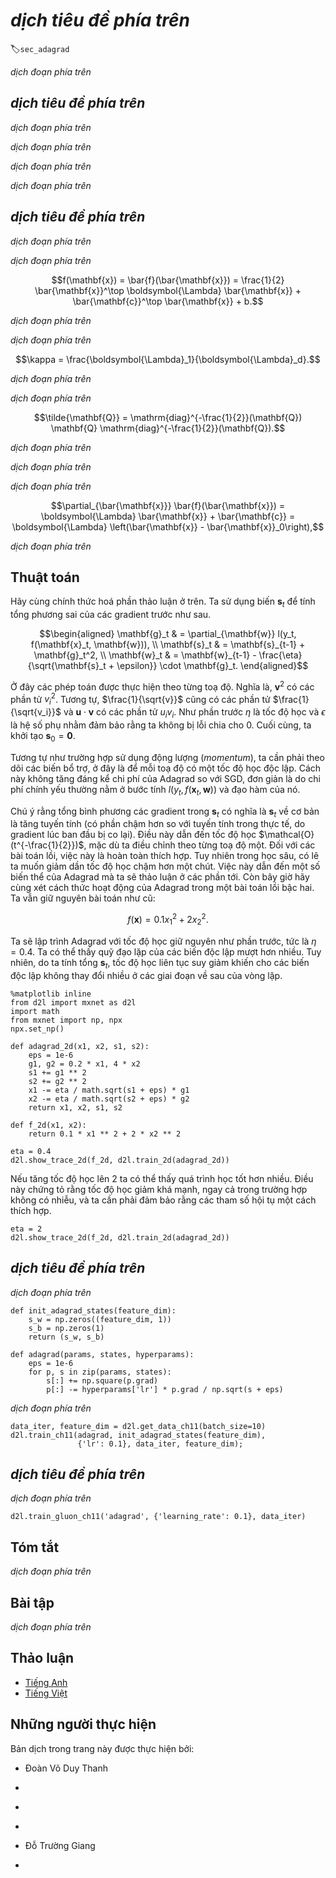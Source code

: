 <!-- ===================== Bắt đầu dịch Phần 1 ==================== -->
<!-- ========================================= REVISE PHẦN 1 - BẮT ĐẦU =================================== -->

<!--
# Adagrad
-->

# *dịch tiêu đề phía trên*
:label:`sec_adagrad`

<!--
Let us begin by considering learning problems with features that occur infrequently.
-->

*dịch đoạn phía trên*

<!--
## Sparse Features and Learning Rates
-->

## *dịch tiêu đề phía trên*

<!--
Imagine that we are training a language model.
To get good accuracy we typically want to decrease the learning rate as we keep on training, usually at a rate of $\mathcal{O}(t^{-\frac{1}{2}})$ or slower.
Now consider a model training on sparse features, i.e., features that occur only infrequently.
This is common for natural language, e.g., it is a lot less likely that we will see the word *preconditioning* than *learning*.
However, it is also common in other areas such as computational advertising and personalized collaborative filtering.
After all, there are many things that are of interest only for a small number of people.
-->

*dịch đoạn phía trên*

<!--
Parameters associated with infrequent features only receive meaningful updates whenever these features occur.
Given a decreasing learning rate we might end up in a situation where the parameters for common features converge rather quickly to their optimal values, 
whereas for infrequent features we are still short of observing them sufficiently frequently before their optimal values can be determined.
In other words, the learning rate either decreases too quickly for frequent features or too slowly for infrequent ones.
-->

*dịch đoạn phía trên*

<!--
A possible hack to redress this issue would be to count the number of times we see a particular feature and to use this as a clock for adjusting learning rates.
That is, rather than choosing a learning rate of the form $\eta = \frac{\eta_0}{\sqrt{t + c}}$ we could use $\eta_i = \frac{\eta_0}{\sqrt{s(i, t) + c}}$.
Here $s(i, t)$ counts the number of nonzeros for feature $i$ that we have observed up to time $t$.
This is actually quite easy to implement at no meaningful overhead.
However, it fails whenever we do not quite have sparsity but rather just data where the gradients are often very small and only rarely large.
After all, it is unclear where one would draw the line between something that qualifies as an observed feature or not.
-->

*dịch đoạn phía trên*

<!--
Adagrad by :cite:`Duchi.Hazan.Singer.2011` addresses this by replacing the rather crude counter $s(i, t)$ by an aggregate of the squares of previously observed gradients.
In particular, it uses $s(i, t+1) = s(i, t) + \left(\partial_i f(\mathbf{x})\right)^2$ as a means to adjust the learning rate.
This has two benefits: first, we no longer need to decide just when a gradient is large enough.
Second, it scales automatically with the magnitude of the gradients.
Coordinates that routinely correspond to large gradients are scaled down significantly, whereas others with small gradients receive a much more gentle treatment.
In practice this leads to a very effective optimization procedure for computational advertising and related problems.
But this hides some of the additional benefits inherent in Adagrad that are best understood in the context of preconditioning.
-->

*dịch đoạn phía trên*

<!-- ===================== Kết thúc dịch Phần 1 ===================== -->

<!-- ===================== Bắt đầu dịch Phần 2 ===================== -->

<!--
## Preconditioning
-->

## *dịch tiêu đề phía trên*

<!--
Convex optimization problems are good for analyzing the characteristics of algorithms.
After all, for most nonconvex problems it is difficult to derive meaningful theoretical guarantees, but *intuition* and *insight* often carry over.
Let us look at the problem of minimizing $f(\mathbf{x}) = \frac{1}{2} \mathbf{x}^\top \mathbf{Q} \mathbf{x} + \mathbf{c}^\top \mathbf{x} + b$.
-->

*dịch đoạn phía trên*

<!--
As we saw in :numref:`sec_momentum`, it is possible to rewrite this problem in terms of its eigendecomposition 
$\mathbf{Q} = \mathbf{U}^\top \boldsymbol{\Lambda} \mathbf{U}$ to arrive at a much simplified problem where each coordinate can be solved individually:
-->

*dịch đoạn phía trên*


$$f(\mathbf{x}) = \bar{f}(\bar{\mathbf{x}}) = \frac{1}{2} \bar{\mathbf{x}}^\top \boldsymbol{\Lambda} \bar{\mathbf{x}} + \bar{\mathbf{c}}^\top \bar{\mathbf{x}} + b.$$


<!--
Here we used $\mathbf{x} = \mathbf{U} \mathbf{x}$ and consequently $\mathbf{c} = \mathbf{U} \mathbf{c}$.
The modified problem has as its minimizer $\bar{\mathbf{x}} = -\boldsymbol{\Lambda}^{-1} \bar{\mathbf{c}}$ 
and minimum value $-\frac{1}{2} \bar{\mathbf{c}}^\top \boldsymbol{\Lambda}^{-1} \bar{\mathbf{c}} + b$.
This is much easier to compute since $\boldsymbol{\Lambda}$ is a diagonal matrix containing the eigenvalues of $\mathbf{Q}$.
-->

*dịch đoạn phía trên*

<!--
If we perturb $\mathbf{c}$ slightly we would hope to find only slight changes in the minimizer of $f$.
Unfortunately this is not the case.
While slight changes in $\mathbf{c}$ lead to equally slight changes in $\bar{\mathbf{c}}$, this is not the case for the minimizer of $f$ (and of $\bar{f}$ respectively).
Whenever the eigenvalues $\boldsymbol{\Lambda}_i$ are large we will see only small changes in $\bar{x}_i$ and in the minimum of $\bar{f}$.
Conversely, for small $\boldsymbol{\Lambda}_i$ changes in $\bar{x}_i$ can be dramatic.
The ratio between the largest and the smallest eigenvalue is called the condition number of an optimization problem.
-->

*dịch đoạn phía trên*


$$\kappa = \frac{\boldsymbol{\Lambda}_1}{\boldsymbol{\Lambda}_d}.$$


<!-- ===================== Kết thúc dịch Phần 2 ===================== -->

<!-- ===================== Bắt đầu dịch Phần 3 ===================== -->


<!--
If the condition number $\kappa$ is large, it is difficult to solve the optimization problem accurately.
We need to ensure that we are careful in getting a large dynamic range of values right.
Our analysis leads to an obvious, albeit somewhat naive question: couldn't we simply "fix" the problem by distorting the space such that all eigenvalues are $1$.
In theory this is quite easy: we only need the eigenvalues and eigenvectors of $\mathbf{Q}$ to rescale the problem 
from $\mathbf{x}$ to one in $\mathbf{z} := \boldsymbol{\Lambda}^{\frac{1}{2}} \mathbf{U} \mathbf{x}$.
In the new coordinate system $\mathbf{x}^\top \mathbf{Q} \mathbf{x}$ could be simplified to $\|\mathbf{z}\|^2$.
Alas, this is a rather impractical suggestion.
Computing eigenvalues and eigenvectors is in general *much more* expensive than solving the actual problem.
-->

*dịch đoạn phía trên*

<!--
While computing eigenvalues exactly might be expensive, guessing them and computing them even somewhat approximately may already be a lot better than not doing anything at all.
In particular, we could use the diagonal entries of $\mathbf{Q}$ and rescale it accordingly.
This is *much* cheaper than computing eigenvalues.
-->

*dịch đoạn phía trên*


$$\tilde{\mathbf{Q}} = \mathrm{diag}^{-\frac{1}{2}}(\mathbf{Q}) \mathbf{Q} \mathrm{diag}^{-\frac{1}{2}}(\mathbf{Q}).$$


<!--
In this case we have $\tilde{\mathbf{Q}}_{ij} = \mathbf{Q}_{ij} / \sqrt{\mathbf{Q}_{ii} \mathbf{Q}_{jj}}$ and specifically $\tilde{\mathbf{Q}}_{ii} = 1$ for all $i$.
In most cases this simplifies the condition number considerably.
For instance, the cases we discussed previously, this would entirely eliminate the problem at hand since the problem is axis aligned.
-->

*dịch đoạn phía trên*

<!--
Unfortunately we face yet another problem: in deep learning we typically do not even have access to the second derivative of the objective function: 
for $\mathbf{x} \in \mathbb{R}^d$ the second derivative even on a minibatch may require $\mathcal{O}(d^2)$ space and work to compute, thus making it practically infeasible.
The ingenious idea of Adagrad is to use a proxy for that elusive diagonal of the Hessian that is both relatively cheap to compute and effective---the magnitude of the gradient itself.
-->

*dịch đoạn phía trên*

<!--
In order to see why this works, let us look at $\bar{f}(\bar{\mathbf{x}})$. We have that
-->

*dịch đoạn phía trên*


$$\partial_{\bar{\mathbf{x}}} \bar{f}(\bar{\mathbf{x}}) = \boldsymbol{\Lambda} \bar{\mathbf{x}} + \bar{\mathbf{c}} = \boldsymbol{\Lambda} \left(\bar{\mathbf{x}} - \bar{\mathbf{x}}_0\right),$$


<!--
where $\bar{\mathbf{x}}_0$ is the minimizer of $\bar{f}$.
Hence the magnitude of the gradient depends both on $\boldsymbol{\Lambda}$ and the distance from optimality.
If $\bar{\mathbf{x}} - \bar{\mathbf{x}}_0$ didn't change, this would be all that's needed.
After all, in this case the magnitude of the gradient $\partial_{\bar{\mathbf{x}}} \bar{f}(\bar{\mathbf{x}})$ suffices.
Since AdaGrad is a stochastic gradient descent algorithm, we will see gradients with nonzero variance even at optimality.
As a result we can safely use the variance of the gradients as a cheap proxy for the scale of the Hessian.
A thorough analysis is beyond the scope of this section (it would be several pages).
We refer the reader to :cite:`Duchi.Hazan.Singer.2011` for details.
-->

*dịch đoạn phía trên*

<!-- ===================== Kết thúc dịch Phần 3 ===================== -->

<!-- ===================== Bắt đầu dịch Phần 4 ===================== -->

<!-- ========================================= REVISE PHẦN 1 - KẾT THÚC ===================================-->

<!-- ========================================= REVISE PHẦN 2 - BẮT ĐẦU ===================================-->

<!--
## The Algorithm
-->

## Thuật toán

<!--
Let us formalize the discussion from above.
We use the variable $\mathbf{s}_t$ to accumulate past gradient variance as follows.
-->

Hãy cùng chính thức hoá phần thảo luận ở trên.
Ta sử dụng biến $\mathbf{s}_t$ để tính tổng phương sai của các gradient trước như sau.


$$\begin{aligned}
    \mathbf{g}_t & = \partial_{\mathbf{w}} l(y_t, f(\mathbf{x}_t, \mathbf{w})), \\
    \mathbf{s}_t & = \mathbf{s}_{t-1} + \mathbf{g}_t^2, \\
    \mathbf{w}_t & = \mathbf{w}_{t-1} - \frac{\eta}{\sqrt{\mathbf{s}_t + \epsilon}} \cdot \mathbf{g}_t.
\end{aligned}$$



<!--
Here the operation are applied coordinate wise.
That is, $\mathbf{v}^2$ has entries $v_i^2$.
Likewise $\frac{1}{\sqrt{v}}$ has entries $\frac{1}{\sqrt{v_i}}$ and $\mathbf{u} \cdot \mathbf{v}$ has entries $u_i v_i$.
As before $\eta$ is the learning rate and $\epsilon$ is an additive constant that ensures that we do not divide by $0$.
Last, we initialize $\mathbf{s}_0 = \mathbf{0}$.
-->

Ở đây các phép toán được thực hiện theo từng toạ độ.
Nghĩa là, $\mathbf{v}^2$ có các phần tử $v_i^2$.
Tương tự, $\frac{1}{\sqrt{v}}$ cũng có các phần tử $\frac{1}{\sqrt{v_i}}$ và $\mathbf{u} \cdot \mathbf{v}$ có các phần tử $u_i v_i$.
Như phần trước $\eta$ là tốc độ học và $\epsilon$ là hệ số phụ nhằm đảm bảo rằng ta không bị lỗi chia cho $0$.
Cuối cùng, ta khởi tạo $\mathbf{s}_0 = \mathbf{0}$.

<!--
Just like in the case of momentum we need to keep track of an auxiliary variable, in this case to allow for an individual learning rate per coordinate.
This does not increase the cost of Adagrad significantly relative to SGD, simply since the main cost is typically to compute $l(y_t, f(\mathbf{x}_t, \mathbf{w}))$ and its derivative.
-->

Tương tự như trường hợp sử dụng động lượng (*momentum*), ta cần phải theo dõi các biến bổ trợ, ở đây là để mỗi toạ độ có một tốc độ học độc lập.
Cách này không tăng đáng kể chi phí của Adagrad so với SGD, đơn giản là do chi phí chính yếu  thường nằm ở bước tính $l(y_t, f(\mathbf{x}_t, \mathbf{w}))$ và đạo hàm của nó.

<!--
Note that accumulating squared gradients in $\mathbf{s}_t$ means that $\mathbf{s}_t$ grows essentially at linear rate (somewhat slower than linearly in practice, since the gradients initially diminish).
This leads to an $\mathcal{O}(t^{-\frac{1}{2}})$ learning rate, albeit adjusted on a per coordinate basis.
For convex problems this is perfectly adequate.
In deep learning, though, we might want to decrease the learning rate rather more slowly.
This led to a number of Adagrad variants that we will discuss in the subsequent chapters.
For now let us see how it behaves in a quadratic convex problem.
We use the same problem as before:
-->

Chú ý rằng tổng bình phương các gradient trong $\mathbf{s}_t$ có nghĩa là $\mathbf{s}_t$ về cơ bản là tăng tuyến tính (có phần chậm hơn so với tuyến tính trong thực tế, do gradient lúc ban đầu bị co lại).
Điều này dẫn đến tốc độ học $\mathcal{O}(t^{-\frac{1}{2}})$, mặc dù ta điều chỉnh theo từng toạ độ một.
Đối với các bài toán lồi, việc này là hoàn toàn thích hợp.
Tuy nhiên trong học sâu, có lẽ ta muốn giảm dần tốc độ học chậm hơn một chút.
Việc này dẫn đến một số biến thể của Adagrad mà ta sẽ thảo luận ở các phần tới.
Còn bây giờ hãy cùng xét cách thức hoạt động của Adagrad trong một bài toán lồi bậc hai.
Ta vẫn giữ nguyên bài toán như cũ:


$$f(\mathbf{x}) = 0.1 x_1^2 + 2 x_2^2.$$


<!--
We are going to implement Adagrad using the same learning rate previously, i.e., $\eta = 0.4$.
As we can see, the iterative trajectory of the independent variable is smoother.
However, due to the cumulative effect of $\boldsymbol{s}_t$, the learning rate continuously decays, so the independent variable does not move as much during later stages of iteration.
-->

Ta sẽ lập trình Adagrad với tốc độ học giữ nguyên như phần trước, tức là $\eta = 0.4$.
Ta có thể thấy quỹ đạo lặp của các biến độc lập mượt hơn nhiều.
Tuy nhiên, do ta tính tổng $\boldsymbol{s}_t$, tốc độ học liên tục suy giảm khiến cho các biến độc lập không thay đổi nhiều ở các giai đoạn về sau của vòng lặp.


```{.python .input  n=6}
%matplotlib inline
from d2l import mxnet as d2l
import math
from mxnet import np, npx
npx.set_np()

def adagrad_2d(x1, x2, s1, s2):
    eps = 1e-6
    g1, g2 = 0.2 * x1, 4 * x2
    s1 += g1 ** 2
    s2 += g2 ** 2
    x1 -= eta / math.sqrt(s1 + eps) * g1
    x2 -= eta / math.sqrt(s2 + eps) * g2
    return x1, x2, s1, s2

def f_2d(x1, x2):
    return 0.1 * x1 ** 2 + 2 * x2 ** 2

eta = 0.4
d2l.show_trace_2d(f_2d, d2l.train_2d(adagrad_2d))
```


<!--
As we increase the learning rate to $2$ we see much better behavior.
This already indicates that the decrease in learning rate might be rather aggressive, even in the noise-free case and we need to ensure that parameters converge appropriately.
-->

Nếu tăng tốc độ học lên $2$ ta có thể thấy quá trình học tốt hơn nhiều.
Điều này chứng tỏ rằng tốc độ học giảm khá mạnh, ngay cả trong trường hợp không có nhiễu, và ta cần phải đảm bảo rằng các tham số hội tụ một cách thích hợp.



```{.python .input  n=10}
eta = 2
d2l.show_trace_2d(f_2d, d2l.train_2d(adagrad_2d))
```

<!-- ===================== Kết thúc dịch Phần 4 ===================== -->

<!-- ===================== Bắt đầu dịch Phần 5 ===================== -->

<!--
## Implementation from Scratch
-->

## *dịch tiêu đề phía trên*

<!--
Just like the momentum method, Adagrad needs to maintain a state variable of the same shape as the parameters.
-->

*dịch đoạn phía trên*


```{.python .input  n=8}
def init_adagrad_states(feature_dim):
    s_w = np.zeros((feature_dim, 1))
    s_b = np.zeros(1)
    return (s_w, s_b)

def adagrad(params, states, hyperparams):
    eps = 1e-6
    for p, s in zip(params, states):
        s[:] += np.square(p.grad)
        p[:] -= hyperparams['lr'] * p.grad / np.sqrt(s + eps)
```


<!--
Compared to the experiment in :numref:`sec_minibatch_sgd` we use a
larger learning rate to train the model.
-->

*dịch đoạn phía trên*


```{.python .input  n=9}
data_iter, feature_dim = d2l.get_data_ch11(batch_size=10)
d2l.train_ch11(adagrad, init_adagrad_states(feature_dim),
               {'lr': 0.1}, data_iter, feature_dim);
```


<!--
## Concise Implementation
-->

## *dịch tiêu đề phía trên*

<!--
Using the `Trainer` instance of the algorithm `adagrad`, we can invoke the Adagrad algorithm in Gluon.
-->

*dịch đoạn phía trên*


```{.python .input  n=5}
d2l.train_gluon_ch11('adagrad', {'learning_rate': 0.1}, data_iter)
```


<!--
## Summary
-->

## Tóm tắt

<!--
* Adagrad decreases the learning rate dynamically on a per-coordinate basis.
* It uses the magnitude of the gradient as a means of adjusting how quickly progress is achieved - coordinates with large gradients are compensated with a smaller learning rate.
* Computing the exact second derivative is typically infeasible in deep learning problems due to memory and computational constraints. The gradient can be a useful proxy.
* If the optimization problem has a rather uneven uneven structure Adagrad can help mitigate the distortion.
* Adagrad is particularly effective for sparse features where the learning rate needs to decrease more slowly for infrequently occurring terms.
* On deep learning problems Adagrad can sometimes be too aggressive in reducing learning rates. We will discuss strategies for mitigating this in the context of :numref:`sec_adam`.
-->

*dịch đoạn phía trên*

<!--
## Exercises
-->

## Bài tập

<!--
1. Prove that for an orthogonal matrix $\mathbf{U}$ and a vector $\mathbf{c}$ the following holds: $\|\mathbf{c} - \mathbf{\delta}\|_2 = \|\mathbf{U} \mathbf{c} - \mathbf{U} \mathbf{\delta}\|_2$.
Why does this mean that the magnitude of perturbations does not change after an orthogonal change of variables?
2. Try out Adagrad for $f(\mathbf{x}) = 0.1 x_1^2 + 2 x_2^2$ and also for the objective function was rotated by 45 degrees, 
i.e., $f(\mathbf{x}) = 0.1 (x_1 + x_2)^2 + 2 (x_1 - x_2)^2$. Does it behave differently?
3. Prove [Gerschgorin's circle theorem](https://en.wikipedia.org/wiki/Gershgorin_circle_theorem) which states that eigenvalues $\lambda_i$ of 
a matrix $\mathbf{M}$ satisfy $|\lambda_i - \mathbf{M}_{jj}| \leq \sum_{k \neq j} |\mathbf{M}_{jk}|$ for at least one choice of $j$.
4. What does Gerschgorin's theorem tell us about the eigenvalues of the diagonally preconditioned matrix $\mathrm{diag}^{-\frac{1}{2}}(\mathbf{M}) \mathbf{M} \mathrm{diag}^{-\frac{1}{2}}(\mathbf{M})$?
5. Try out Adagrad for a proper deep network, such as :numref:`sec_lenet` when applied to Fashion MNIST.
6. How would you need to modify Adagrad to achieve a less aggressive decay in learning rate?
-->

*dịch đoạn phía trên*


<!-- ===================== Kết thúc dịch Phần 5 ===================== -->
<!-- ========================================= REVISE PHẦN 2 - KẾT THÚC ===================================-->

## Thảo luận
* [Tiếng Anh](https://discuss.mxnet.io/t/2375)
* [Tiếng Việt](https://forum.machinelearningcoban.com/c/d2l)


## Những người thực hiện
Bản dịch trong trang này được thực hiện bởi:
<!--
Tác giả của mỗi Pull Request điền tên mình và tên những người review mà bạn thấy
hữu ích vào từng phần tương ứng. Mỗi dòng một tên, bắt đầu bằng dấu `*`.

Lưu ý:
* Nếu reviewer không cung cấp tên, bạn có thể dùng tên tài khoản GitHub của họ
với dấu `@` ở đầu. Ví dụ: @aivivn.

* Tên đầy đủ của các reviewer có thể được tìm thấy tại https://github.com/aivivn/d2l-vn/blob/master/docs/contributors_info.md
-->

* Đoàn Võ Duy Thanh
<!-- Phần 1 -->
* 

<!-- Phần 2 -->
* 

<!-- Phần 3 -->
* 

<!-- Phần 4 -->
* Đỗ Trường Giang

<!-- Phần 5 -->
* 
